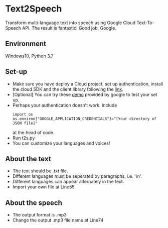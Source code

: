 # Text2Speech
Transform multi-language text into speech using Google Cloud Text-To-Speech API. The result is fantastic! Good job, Google.

## Environment 
Windows10, Python 3.7

## Set-up
- Make sure you have deploy a Cloud project, set up authentication, install the cloud SDK and the client library following the [link](https://cloud.google.com/text-to-speech/docs/quickstart-client-libraries).
- [Optional] You can try these [demo](https://github.com/GoogleCloudPlatform/python-docs-samples/tree/master/texttospeech/cloud-client) provided by google to test your set up. 
- Perhaps your authentication doesn't work. Include
  ```
  import os
  os.environ["GOOGLE_APPLICATION_CREDENTIALS"]="[Your directory of JSON file]"
  ```
  at the head of code.
- Run t2s.py
- You can customize your languages and voices!
  
## About the text
  - The text should be .txt file. 
  - Different languages must be seperated by paragraphs, i.e. '\n'. 
  - Different languages can appear alternately in the text. 
  - Import your own file at Line55.

## About the speech
  - The output format is .mp3
  - Change the output .mp3 file name at Line74
  
